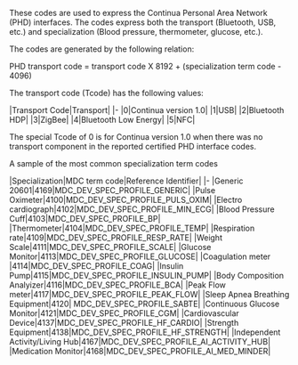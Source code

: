 These codes are used to express the Continua Personal Area Network (PHD) interfaces. The codes express both the transport (Bluetooth, USB, etc.) and specialization (Blood pressure, thermometer, glucose, etc.).

<style>table, th, td {
border: 1px solid black;
border-collapse:collapse;
padding: 6px;}</style>

The codes are generated by the following relation:

PHD transport code = transport code X 8192 + (specialization term code - 4096)

The transport code (Tcode) has the following values:

|Transport Code|Transport|
|-
|0|Continua version 1.0|
|1|USB|
|2|Bluetooth HDP|
|3|ZigBee|
|4|Bluetooth Low Energy|
|5|NFC|

The special Tcode of 0 is for Continua version 1.0 when there was no transport component in the reported certified PHD interface codes.

A sample of the most common specialization term codes

|Specialization|MDC term code|Reference Identifier|
|-
|Generic 20601|4169|MDC_DEV_SPEC_PROFILE_GENERIC|
|Pulse Oximeter|4100|MDC_DEV_SPEC_PROFILE_PULS_OXIM|
|Electro cardiograph|4102|MDC_DEV_SPEC_PROFILE_MIN_ECG|
|Blood Pressure Cuff|4103|MDC_DEV_SPEC_PROFILE_BP|
|Thermometer|4104|MDC_DEV_SPEC_PROFILE_TEMP|
|Respiration rate|4109|MDC_DEV_SPEC_PROFILE_RESP_RATE|
|Weight Scale|4111|MDC_DEV_SPEC_PROFILE_SCALE|
|Glucose Monitor|4113|MDC_DEV_SPEC_PROFILE_GLUCOSE|
|Coagulation meter |4114|MDC_DEV_SPEC_PROFILE_COAG|
|Insulin Pump|4115|MDC_DEV_SPEC_PROFILE_INSULIN_PUMP|
|Body Composition Analyizer|4116|MDC_DEV_SPEC_PROFILE_BCA|
|Peak Flow meter|4117|MDC_DEV_SPEC_PROFILE_PEAK_FLOW|
|Sleep Apnea Breathing Equipment|4120| MDC_DEV_SPEC_PROFILE_SABTE|
|Continuous Glucose Monitor|4121|MDC_DEV_SPEC_PROFILE_CGM|
|Cardiovascular Device|4137|MDC_DEV_SPEC_PROFILE_HF_CARDIO|
|Strength Equipment|4138|MDC_DEV_SPEC_PROFILE_HF_STRENGTH|
|Independent Activity/Living Hub|4167|MDC_DEV_SPEC_PROFILE_AI_ACTIVITY_HUB|
|Medication Monitor|4168|MDC_DEV_SPEC_PROFILE_AI_MED_MINDER|